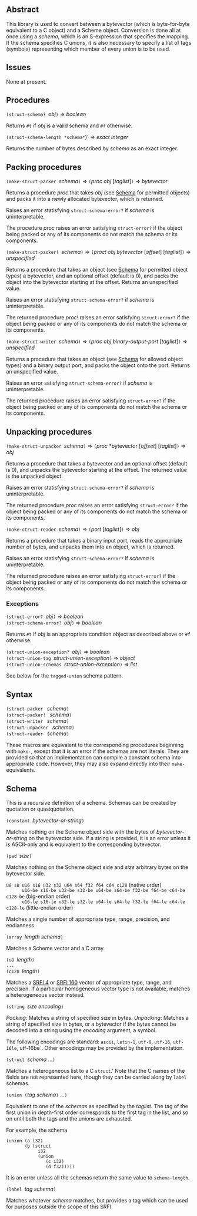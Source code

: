 ## Abstract

This library is used to convert between a bytevector (which is byte-for-byte
equivalent to a C object) and a Scheme object.  Conversion is done
all at once using a
*schema*, which is an S-expression that specifies the mapping.
If the schema specifies C unions, it is also necessary to specify a list
of tags (symbols) representing which member of every union is to be used.

## Issues

None at present.    

## Procedures

`(struct-schema? `*obj*`)` => *boolean*

Returns `#t` if *obj* is a valid schema
and `#f` otherwise.

`(struct-schema-length *schema*`)` => *exact integer*

Returns the number of bytes described by *schema*
as an exact integer.

## Packing procedures

`(make-struct-packer `*schema*`)` => `(`*proc obj* [*taglist*]`)` => *bytevector*

Returns a procedure *proc* that takes *obj*
(see [Schema](#Schema) for permitted objects)
and packs it into a newly allocated bytevector,
which is returned.

Raises an error statisfying `struct-schema-error?`
if *schema* is uninterpretable.

The procedure *proc*
raises an error satisfying `struct-error?`
if the object being packed
or any of its components
do not match the schema or its components.

`(make-struct-packer! `*schema*`)` => `(`*proc! obj bytevector* [*offset*] [*taglist*]`)` => *unspecified*

Returns a procedure that takes an object
(see [Schema](#Schema) for permitted object types)
a bytevector, and an optional offset (default is 0),
and packs the object into the bytevector
starting at the offset.
Returns an unspecified value.

Raises an error statisfying `struct-schema-error?`
if *schema* is uninterpretable.

The returned procedure *proc!*
raises an error satisfying `struct-error?`
if the object being packed
or any of its components
do not match the schema or its components.

`(make-struct-writer `*schema*`)` => `(`*proc obj binary-output-port* [*taglist*]`)` => *unspecified*

Returns a procedure that takes an object
(see [Schema](#Schema) for allowed object types)
and a binary output port,
and packs the object onto the port.
Returns an unspecified value.

Raises an error satisfying `struct-schema-error?`
if *schema* is uninterpretable.

The returned procedure
raises an error satisfying `struct-error?`
if the object being packed
or any of its components
do not match the schema or its components.

## Unpacking procedures

`(make-struct-unpacker `*schema*`)` => `(`*proc* *bytevector [*offset*] [*taglist*]`)` => *obj*

Returns a procedure that takes a bytevector
and an optional offset (default is 0),
and unpacks the bytevector
starting at the offset.
The returned value is the unpacked object.

Raises an error statisfying `struct-schema-error?`
if *schema* is uninterpretable.

The returned procedure *proc*
raises an error satisfying `struct-error?`
if the object being packed
or any of its components
do not match the schema or its components.

`(make-struct-reader `*schema*`)` => `(`*port* [*taglist*]`)` => *obj*

Returns a procedure that takes a binary input port,
reads the appropriate number of bytes,
and unpacks them into an object, which is returned.

Raises an error statisfying `struct-schema-error?`
if *schema* is uninterpretable.

The returned procedure
raises an error satisfying `struct-error?`
if the object being packed
or any of its components
do not match the schema or its components.

### Exceptions

`(struct-error? `*obj*`)` => *boolean*  
`(struct-schema-error? `*obj*`)` => *boolean*

Returns `#t` if *obj* is an appropriate condition object
as described above or `#f` otherwise.

`(struct-union-exception? `*obj*`)` => *boolean*  
`(struct-union-tag `*struct-union-exception*`)` => *object*  
`(struct-union-schemas `*struct-union-exception*`)` => *list*

See below for the `tagged-union` schema pattern.

## Syntax

`(struct-packer ` *schema*`)`  
`(struct-packer! ` *schema*`)`  
`(struct-writer ` *schema*`)`  
`(struct-unpacker ` *schema*`)`  
`(struct-reader ` *schema*`)`

These macros are equivalent to the corresponding procedures
beginning with `make-`, except that it is an error if
the schemas are not literals.  They are provided so that
an implementation can compile a constant schema into appropriate code.
However, they may also expand directly into their `make-` equivalents. 

## Schema

This is a recursive definition of a schema.
Schemas can be created by quotation or quasiquotation.

`(constant `*bytevector-or-string*`)`

Matches nothing on the Scheme object side
with the bytes of *bytevector-or-string* on the bytevector side.
If a string is provided, it is an error unless it is ASCII-only
and is equivalent to the corresponding bytevector.

`(pad `*size*`)`

Matches nothing on the Scheme object side
and *size* arbitrary bytes on the bytevector side.

`u8 s8 u16 s16 u32 s32 u64 s64 f32 f64 c64 c128` (native order)  
`      u16-be s16-be u32-be s32-be u64-be s64-be f32-be f64-be c64-be c128-be` (big-endian order)  
`      u16-le s16-le u32-le s32-le u64-le s64-le f32-le f64-le c64-le c128-le` (little-endian order)

Matches a single number of appropriate type, range, precision, and endianness.

`(array `*length schema*`)`

Matches a Scheme vector and a C array.

`(u8 `*length*`)`  
`...`  
`(c128 `*length*`)`

Matches a [SRFI 4](https://srfi.schemers.org/srfi-4/srfi-4.html)
or [SRFI 160](https://srfi.schemers.org/srfi-160/srfi-160.html)
vector of appropriate type, range, and precision.
If a particular homogeneous vector type is not available,
matches a heterogeneous vector instead.

`(string `*size encoding*`)`

*Packing*: Matches a string of specified size in bytes.
*Unpacking*: Matches a string of specified size in bytes,
or a bytevector if the bytes cannot be decoded into a string
using the *encoding* argument, a symbol.

The following encodings are standard:
`ascii`, `latin-1`, `utf-8`, `utf-16`, `utf-16le`, utf-16be`.
Other encodings may be provided by the implementation.

`(struct `*schema* ...`)`

Matches a heterogeneous list to a C `struct`.'  Note that
the C names of the fields are not represented here,
though they can be carried along by `label` schemas.

`(union (`*tag schema*`)` ...`)`

Equivalent to one of the *schemas* as specified by the *taglist*.
The tag of the first union in depth-first order
corresponds to the first tag in
the list, and so on until both the tags and the unions are exhausted.

For example, the schema
```
(union (a i32)
       (b (struct
            i32
            (union
               (c i32)
               (d f32)))))
```

It is an error unless all the schemas return the same
value to `schema-length`.

`(label `*tag schema*`)`

Matches whatever *schema* matches, but provides a tag
which can be used for purposes outside the scope of this SRFI.
